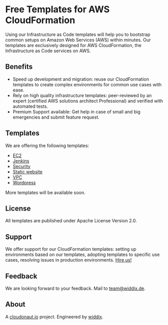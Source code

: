 # Free Templates for AWS CloudFormation
Using our Infrastructure as Code templates will help you to bootstrap common setups on Amazon Web Services (AWS) within minutes. Our templates are exclusively designed for AWS CloudFormation, the Infrastructure as Code services on AWS.

## Benefits
* Speed up development and migration: reuse our CloudFormation templates to create complex environments for common use cases with ease.
* Rely on high quality infrastructure templates: peer-reviewed by an expert (certified AWS solutions architect Professional) and verified with automated tests.
* Premium Support available: Get help in case of small and big emergencies and submit feature request.

## Templates
We are offering the following templates:

* [EC2](https://github.com/widdix/aws-cf-templates/tree/master/ec2)
* [Jenkins ](https://github.com/widdix/aws-cf-templates/tree/master/jenkins)
* [Security](https://github.com/widdix/aws-cf-templates/tree/master/security)
* [Static website](https://github.com/widdix/aws-cf-templates/tree/master/static-website)
* [VPC ](https://github.com/widdix/aws-cf-templates/tree/master/vpc)
* [Wordpress](https://github.com/widdix/aws-cf-templates/tree/master/wordpress)

More templates will be available soon.

## License
All templates are published under Apache License Version 2.0.

## Support
We offer support for our CloudFormation templates: setting up environments based on our templates, adopting templates to specific use cases, resolving issues in production environments. [Hire us!](https://widdix.net/)

## Feedback
We are looking forward to your feedback. Mail to [team@widdix.de](mailto:team@widdix.de).

## About
A [cloudonaut.io](https://cloudonaut.io/templates-for-aws-cloudformation/) project. Engineered by [widdix](https://widdix.net).
